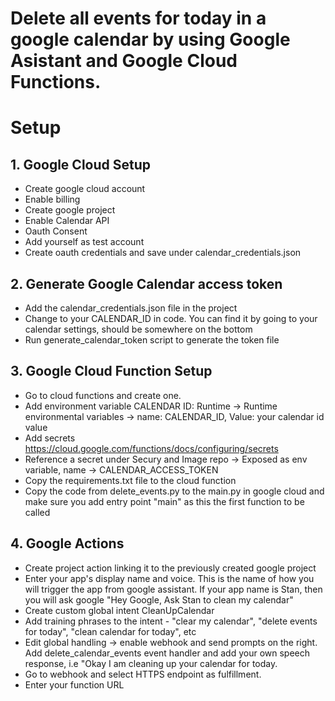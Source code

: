 # Delete all events for today in a google calendar by using Google Asistant and Google Cloud Functions.

# Setup

## 1. Google Cloud Setup
-    Create google cloud account
-    Enable billing
-    Create google project
-    Enable Calendar API
-    Oauth Consent
-    Add yourself as test account
-    Create oauth credentials and save under calendar_credentials.json

## 2. Generate Google Calendar access token
-    Add the calendar_credentials.json file in the project
-    Change to your CALENDAR_ID in code. You can find it by going to your calendar settings, should be somewhere on the bottom
-    Run generate_calendar_token script to generate the token file

## 3. Google Cloud Function Setup
-    Go to cloud functions and create one. 
-    Add environment variable CALENDAR ID: Runtime -> Runtime environmental variables -> name: CALENDAR_ID, Value: your calendar id value
-    Add secrets https://cloud.google.com/functions/docs/configuring/secrets
-    Reference a secret under Secury and Image repo -> Exposed as env variable, name -> CALENDAR_ACCESS_TOKEN
-    Copy the requirements.txt file to the cloud function 
-    Copy the code from delete_events.py to the main.py in google cloud and make sure you add entry point "main" as this the first function to be called

## 4. Google Actions
-    Create project action linking it to the previously created google project
-    Enter your app's display name and voice. This is the name of how you will trigger the app from google assistant. If your app name is Stan, then you will ask google "Hey Google, Ask Stan to clean my calendar" 
-    Create custom global intent CleanUpCalendar 
-    Add training phrases to the intent - "clear my calendar", "delete events for today", "clean calendar for today", etc
-    Edit global handling -> enable webhook and send prompts on the right. Add delete_calendar_events event handler and add your own speech response, i.e "Okay I am cleaning up your calendar for today.
-    Go to webhook and select HTTPS endpoint as fulfillment. 
-    Enter your function URL 
